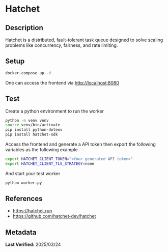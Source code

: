 # Hatchet

## Description

Hatchet is a distributed, fault-tolerant task queue designed to solve scaling problems like concurrency, fairness, and rate limiting.

## Setup

```sh
docker-compose up -d
```

One can access the frontend via <http://localhost:8080>

## Test

Create a python environment to run the worker

```sh
python -m venv venv
source venv/bin/activate
pip install python-dotenv
pip install hatchet-sdk
```

Access the frontend and generate a API token then export the following variables as the following example

```sh
export HATCHET_CLIENT_TOKEN="<Your generated API token>"
export HATCHET_CLIENT_TLS_STRATEGY=none
```

And start your test worker

```sh
python worker.py
```

## References

- <https://hatchet.run>
- <https://github.com/hatchet-dev/hatchet>

## Metadata

**Last Verified:** 2025/03/24
